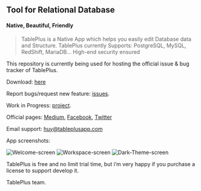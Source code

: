 ## Tool for Relational Database
#### Native, Beautiful, Friendly

> TablePlus is a Native App which helps you easily edit Database data and Structure.
> TablePlus currently Supports: PostgreSQL, MySQL, RedShift, MariaDB... High-end security ensured

This repository is currently being used for hosting the official issue & bug tracker of TablePlus.

Download: [here](https://tableplus.io)
 
Report bugs/request new feature: [issues](https://github.com/TablePlus/TablePlus/issues).

Work in Progress: [project](https://github.com/TablePlus/TablePlus/projects/1).

Official pages: [Medium](http://medium.com/@huyphams), [Facebook](http://facebook.com/tableplusapp), [Twitter](http://twitter.com/tableplus)

Email support: huy@tableplusapp.com


App screenshots:

![Welcome-screen](https://github.com/TablePlus/TablePlus/blob/master/Resources/welcome.png "Welcome screen")
![Workspace-screen](https://github.com/TablePlus/TablePlus/blob/master/Resources/workspace.png "Workspace")
![Dark-Theme-screen](https://github.com/TablePlus/TablePlus/blob/master/Resources/gray.png "Dark Them screen")

TablePlus is free and no limit trial time, but i’m very happy if you purchase a license to support develop it.

TablePlus team.
